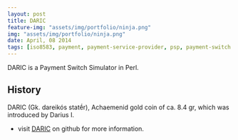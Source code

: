 ```yaml
---
layout: post
title: DARIC
feature-img: "assets/img/portfolio/ninja.png"
img: "assets/img/portfolio/ninja.png"
date: April, 08 2014
tags: [iso8583, payment, payment-service-provider, psp, payment-switch ]
---
```


<!-- ![image]({{ page.img | relative_url }}) --> 

DARIC is a Payment Switch Simulator in Perl.

## History

DARIC (Gk. dareikós statḗr), Achaemenid gold coin of ca. 8.4 gr, which was introduced by Darius I.

* visit [DARIC](https://github.com/merajabi/DARIC) on github for more information.
